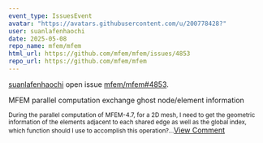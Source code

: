 ```yaml
---
event_type: IssuesEvent
avatar: "https://avatars.githubusercontent.com/u/200778428?"
user: suanlafenhaochi
date: 2025-05-08
repo_name: mfem/mfem
html_url: https://github.com/mfem/mfem/issues/4853
repo_url: https://github.com/mfem/mfem
---
```


<a href='https://github.com/suanlafenhaochi' target='_blank'>suanlafenhaochi</a> open issue <a href='https://github.com/mfem/mfem/issues/4853' target='_blank'>mfem/mfem#4853</a>.

<p>MFEM parallel computation exchange ghost node/element information</p><small>During the parallel computation of MFEM-4.7, for a 2D mesh, I need to get the geometric information of the elements adjacent to each shared edge as well as the global index, which function should I use to accomplish this operation?...</small><a href='https://github.com/mfem/mfem/issues/4853' target='_blank'>View Comment</a>